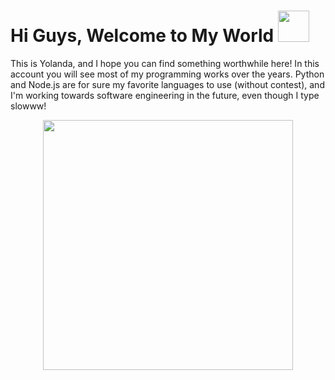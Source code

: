 
  
  <h1> Hi Guys, Welcome to My World <img src="https://i.pinimg.com/originals/de/68/bc/de68bcd3cec52fc34109b643fbc96949.gif" width="50px"> </h1>
  </div>
  
  This is Yolanda, and I hope you can find something worthwhile here! In this account you will see most of my programming works over the years. Python and Node.js are for sure my favorite languages to use (without contest), and I'm working towards software engineering in the future, even though I type slowww! 
  
  </div>
  
  <div align="center" width="50">
  
  <img src="https://media3.giphy.com/media/U8wCBLhkjNknS/giphy.gif" width="400px"> </hl>
